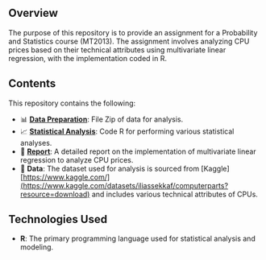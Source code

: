 ## Overview
The purpose of this repository is to provide an assignment for a Probability and Statistics course (MT2013). The assignment involves analyzing CPU prices based on their technical attributes using multivariate linear regression, with the implementation coded in R.

## Contents
This repository contains the following:
- 📊 **[Data Preparation](https://github.com/LongVoBi37/CPU-Price-Analysis-Assignment/blob/189ec194ec7e989f67a81cbe3c61d28f0817b2dc/archive.zip)**: File Zip of data for analysis.
- 📈 **[Statistical Analysis](https://github.com/LongVoBi37/CPU-Price-Analysis-Assignment/blob/189ec194ec7e989f67a81cbe3c61d28f0817b2dc/codeR_group09_classCC03.R)**: Code R for performing various statistical analyses.
- 📄 **[Report](https://github.com/LongVoBi37/CPU-Price-Analysis-Assignment/blob/189ec194ec7e989f67a81cbe3c61d28f0817b2dc/group09_classCC03_rp.pdf)**: A detailed report on the implementation of multivariate linear regression to analyze CPU prices.
- 📁 **Data**: The dataset used for analysis is sourced from [Kaggle] [https://www.kaggle.com/](https://www.kaggle.com/datasets/iliassekkaf/computerparts?resource=download) and includes various technical attributes of CPUs.

## Technologies Used
- **R**: The primary programming language used for statistical analysis and modeling.
